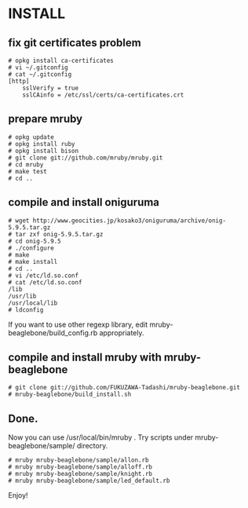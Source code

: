 INSTALL
=======


## fix git certificates problem
```
# opkg install ca-certificates
# vi ~/.gitconfig
# cat ~/.gitconfig
[http]
    sslVerify = true
    sslCAinfo = /etc/ssl/certs/ca-certificates.crt
```

## prepare mruby
```
# opkg update
# opkg install ruby
# opkg install bison
# git clone git://github.com/mruby/mruby.git
# cd mruby
# make test
# cd ..
```

## compile and install oniguruma
```
# wget http://www.geocities.jp/kosako3/oniguruma/archive/onig-5.9.5.tar.gz
# tar zxf onig-5.9.5.tar.gz
# cd onig-5.9.5
# ./configure
# make
# make install
# cd ..
# vi /etc/ld.so.conf
# cat /etc/ld.so.conf
/lib
/usr/lib
/usr/local/lib
# ldconfig
```
If you want to use other regexp library, edit mruby-beaglebone/build_config.rb appropriately.

## compile and install mruby with mruby-beaglebone
```
# git clone git://github.com/FUKUZAWA-Tadashi/mruby-beaglebone.git
# mruby-beaglebone/build_install.sh
```

## Done.
Now you can use /usr/local/bin/mruby .
Try scripts under mruby-beaglebone/sample/ directory.
```
# mruby mruby-beaglebone/sample/allon.rb
# mruby mruby-beaglebone/sample/alloff.rb
# mruby mruby-beaglebone/sample/knight.rb
# mruby mruby-beaglebone/sample/led_default.rb
```
Enjoy!

